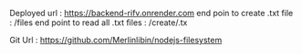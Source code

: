 Deployed url : https://backend-rifv.onrender.com
end poin to create .txt file : /files
end point to read all .txt files : /create/.tx

Git Url : https://github.com/Merlinlibin/nodejs-filesystem
